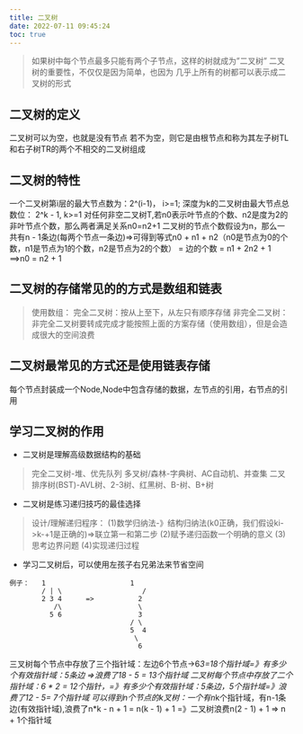 ```yaml
---
title: 二叉树
date: 2022-07-11 09:45:24
toc: true
---
```


>如果树中每个节点最多只能有两个子节点，这样的树就成为”二叉树”
二叉树的重要性，不仅仅是因为简单，也因为 几乎上所有的树都可以表示成二叉树的形式

## 二叉树的定义
二叉树可以为空，也就是没有节点
若不为空，则它是由根节点和称为其左子树TL和右子树TR的两个不相交的二叉树组成

## 二叉树的特性
一个二叉树第i层的最大节点数为：2^(i-1)， i>=1;
深度为k的二叉树由最大节点总数位： 2^k - 1, k>=1
对任何非空二叉树T,若n0表示叶节点的个数、n2是度为2的非叶节点个数，那么两者满足关系n0=n2+1
二叉树的节点个数假设为n，那么一共有n - 1条边(每两个节点一条边)=>可得到等式n0 + n1 + n2（n0是节点为0的个数，n1是节点为1的个数，n2是节点为2的个数） = 边的个数 = n1 + 2n2 + 1 ==>n0 = n2 + 1

## 二叉树的存储常见的的方式是数组和链表
>使用数组：
完全二叉树：按从上至下，从左只有顺序存储
非完全二叉树：非完全二叉树要转成完成才能按照上面的方案存储（使用数组），但是会造成很大的空间浪费

## 二叉树最常见的方式还是使用链表存储
每个节点封装成一个Node,Node中包含存储的数据，左节点的引用，右节点的引用

## 学习二叉树的作用
* 二叉树是理解高级数据结构的基础
>完全二叉树-堆、优先队列
多叉树/森林-字典树、AC自动机、并查集
二叉排序树(BST)-AVL树、2-3树、红黑树、B-树、B+树

* 二叉树是练习递归技巧的最佳选择
>设计/理解递归程序：
(1)数学归纳法-》结构归纳法(k0正确，我们假设ki->k-+1是正确的)=>联立第一和第二步
(2)赋予递归函数一个明确的意义
(3)思考边界问题
(4)实现递归过程

* 学习二叉树后，可以使用左孩子右兄弟法来节省空间
```
例子：   1                     1
    	/ | \                    /
    	2 3 4      =>           2
     	   /\                   \
     	  5 6                   3
                              / \
                              5  4
                               \
                                6
```
三叉树每个节点中存放了三个指针域：左边6个节点->6*3=18个指针域=》有多少个有效指针域：5条边 =>浪费了18 - 5 = 13个指针域
二叉树每个节点中存放了二个指针域：6 * 2 = 12个指针，=》有多少个有效指针域：5条边，5个指针域=》浪费了12 - 5= 7个指针域
可以得到n个节点的k叉树：一个有n*k个指针域，有n-1条边(有效指针域),浪费了n*k - n + 1 = n(k - 1) + 1
=》二叉树浪费n(2 - 1) + 1 => n + 1个指针域